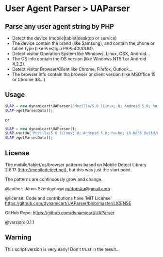 User Agent Parser > UAParser
============================

## Parse any user agent string by PHP ##
- Detect the device (mobile|tablet|desktop or service)
- The device contain the brand (like Samsung), and contain the phone or tablet type (like Prestigio PAP5400DUO).
- Detect visitor Operation System like Windows, Linux, OSX, Android...
- The OS info contain the OS version (like Windows NT5.1 or Android 4.2.2).
- Detect visitor Browser/Client like Chrome, Firefox, Outlook...
- The browser info contain tha browser or client version (like MSOffice 15 or Chrome 38...)

## Usage ##
````php
$UAP = new dynamicart\UAParser('Mozilla/5.0 (Linux; U; Android 5.0; hu-hu; LG-D855 Build/LRX21R.A1421812393) AppleWebKit/534.30 (KHTML, like Gecko) Version/4.0 Mobile Safari/534.30');
$UAP->getParsedData();
````

or

````php
$UAP = new dynamicart\UAParser();
$UAP->setUA('Mozilla/5.0 (Linux; U; Android 5.0; hu-hu; LG-D855 Build/LRX21R.A1421812393) AppleWebKit/534.30 (KHTML, like Gecko) Version/4.0 Mobile Safari/534.30');
$UAP->getParsedData();
````

## License ##
The mobile/tablet/os/browser patterns based on Mobile Detect Library 2.8.17 (http://mobiledetect.net), but this was just the start point.

The patterns are continuously grow and change.

@author: János Szentgyörgyi <puttocska@gmail.com>

@license: Code and contributions have 'MIT License'
https://github.com/dynamicart/UAParser/blob/master/LICENSE

GitHub Repo: https://github.com/dynamicart/UAParser

@version: 0.1.1

## Warning ##
This script version is very early! Don't trust in the result...
